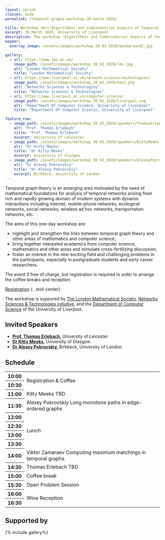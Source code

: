 ```yaml
---
layout: splash
classes: wide
permalink: /temporal-graphs-workshop-30-march-2020/

title: Workshop <br>"Algorithmic and Combinatorial Aspects of Temporal Graph Theory"
excerpt: 30 March 2020, University of Liverpool
description: The workshop 'Algorithmic and Combinatorial Aspects of Temporal Graph Theory' aims to highlight and strengthen connections between the emerging area of Temporal Graph Theory and other areas of mathematics and computer science. The event is organized by Viktor Zamaraev and is sponsored by The London Mathematical Society, Networks Sciences & Technologies initiative, and the Department of Computer Science of the University of Liverpool.
header:
  overlay_image: /assets/images/workshop_30_03_2020/background1.jpg

gallery:
  - url: https://www.lms.ac.uk/
    image_path: /assets/images/workshop_30_03_2020/lms.jpg
    alt: "London Mathematical Society"
    title: "London Mathematical Society"
  - url: https://www.liverpool.ac.uk/network-science-technologies/
    image_path: /assets/images/workshop_30_03_2020/nest.png
    alt: "Networks Sciences & Technologies"
    title: "Networks Sciences & Technologies"
  - url: https://www.liverpool.ac.uk/computer-science/
    image_path: /assets/images/workshop_30_03_2020/liverpool.svg
    alt: "Department Of Computer Science, University of Liverpool"
    title: "Department Of Computer Science, University of Liverpool"

feature_row:
  - image_path: /assets/images/workshop_30_03_2020/speakers/ThomasErlebach.jpg
    alt: "Prof. Thomas Erlebach"
    title: "Prof. Thomas Erlebach"
    excerpt: University of Leicester
  - image_path: /assets/images/workshop_30_03_2020/speakers/KittyMeeks.jpg
    alt: "Dr Kitty Meeks"
    title: "Dr Kitty Meeks"
    excerpt: University of Glasgow
  - image_path: /assets/images/workshop_30_03_2020/speakers/AlexeyPokrovskiy.jpg
    alt: "Dr Alexey Pokrovskiy"
    title: "Dr Alexey Pokrovskiy"
    excerpt: Birkbeck, University of London
---
```


<!--
<div class="workshop_header">
    <h1 class="workshop_header_h1"> Algorithmic and Combinatorial Aspects of Temporal Graph Theory</h1> 
    <p>30 March 2020, University of Liverpool</p>
</div>
-->

Temporal graph theory is an emerging area motivated by the need of mathematical foundations for analysis of 
temporal networks arising from rich and rapidly growing domain of modern systems with dynamic interactions 
including Internet, mobile-phone networks, ecological networks, social networks, wireless ad hoc networks, 
transportation networks, etc.

The aims of this one-day workshop are:
* highlight and strengthen the links between temporal graph theory and other areas of mathematics and computer science;
* bring together interested academics from computer science, mathematics and other areas and stimulate cross-fertilizing discussion;
* foster an interest in the new exciting field and challenging problems in the participants, especially in postgraduate students and early career researchers.


<span style="font-size: 1em">
The event if free of charge, but registration is required in order to arrange the coffee breaks and reception.
</span>

<a href="https://www.eventbrite.co.uk/e/algorithmic-and-combinatorial-aspects-of-temporal-graph-theory-workshop-tickets-98992656701" class="btn btn--primary btn--large btn--success">Registration</a>
{: .text-center}

The workshop is suppored by [The London Mathematical Society](https://www.lms.ac.uk/ "The London Mathematical Society"), [Networks Sciences & Technologies initiative](https://www.liverpool.ac.uk/network-science-technologies/ "Networks Sciences & Technologies initiative"), and the [Department of Computer Science](https://www.liverpool.ac.uk/computer-science/) of the University of Liverpool.


## Invited Speakers

<!--
{% include feature_row %}
-->
<ul>
  <li>
    <span style="font-weight: bold;">
        <a target="_blank" href="https://www.cs.le.ac.uk/people/te17/">Prof. Thomas Erlebach</a>,
    </span>
    <span>
        University of Leicester
    </span>
  </li>

  <li>
    <span style="font-weight: bold;">
        <a target="_blank" href="http://www.dcs.gla.ac.uk/~kitty/">Dr Kitty Meeks</a>,
    </span>
    <span>
        University of Glasgow
    </span>
  </li>

  <li>
    <span style="font-weight: bold;">
        <a target="_blank" href="https://alexeypokrovskiy.com/">Dr Alexey Pokrovskiy</a>,
    </span>
    <span>
        Birkbeck, University of London
    </span>
  </li>
</ul>



## Schedule

<table class="schedule">
        <tr>
            <th>10:00</th>
            <td colspan="4" rowspan="2" class="stage-saturn" style="font-weight: normal">Registration & Coffee</td>
        </tr>
        <tr>
            <th>10:30</th>
        </tr>
        <tr>
            <th>11:00</th>
            <td colspan="4" class="stage-mercury">Kitty Meeks <span>TBD</span></td>
        </tr>
        <tr>
            <th>11:30</th>
            <td colspan="4" class="stage-mercury">Alexey Pokrovskiy <span>Long monotone paths in edge-ordered graphs</span></td>
        </tr>
        <tr>
            <th>12:00</th>
            <td colspan="4" rowspan="4" class="stage-earth" style="font-weight: normal">Lunch</td>
        </tr>
        <tr>
            <th>12:30</th>
        </tr>
        <tr>
            <th>13:00</th>
        </tr>
        <tr>
            <th>13:30</th>
        </tr>
        <tr>
            <th>14:00</th>
            <td colspan="4" class="stage-mercury">Viktor Zamaraev <span>Computing maximum matchings in temporal graphs</span></td>
        </tr>
        <tr>
            <th>14:30</th>
            <td colspan="4" class="stage-mercury">Thomas Erlebach <span>TBD</span></td>
        </tr>
        <tr>
            <th>15:00</th>
            <td colspan="4" class="stage-earth" style="font-weight: normal">Coffee break</td>
        </tr>
        <tr>
            <th>15:30</th>
            <td colspan="4" class="stage-mercury" style="font-weight: normal">Open Problem Session</td>
        </tr>
        <tr>
            <th>16:00</th>
            <td colspan="4" rowspan="2" class="stage-saturn" style="font-weight: normal">Wine Reception</td>
        </tr>
        <tr>
            <th>16:30</th>
        </tr>
</table>


## Supported by

{% include gallery%}